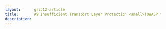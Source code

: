 ```yaml
---
layout:      grid12-article
title:       A9 Insufficient Transport Layer Protection <small>(OWASP top ten 2010)</small>
description: 
---
```

